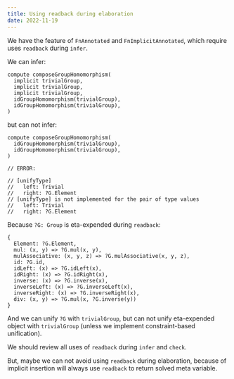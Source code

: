 ```yaml
---
title: Using readback during elaboration
date: 2022-11-19
---
```


We have the feature of `FnAnnotated` and `FnImplicitAnnotated`,
which require uses `readback` during `infer`.

We can infer:

```cicada
compute composeGroupHomomorphism(
  implicit trivialGroup,
  implicit trivialGroup,
  implicit trivialGroup,
  idGroupHomomorphism(trivialGroup),
  idGroupHomomorphism(trivialGroup),
)
```

but can not infer:

```cicada
compute composeGroupHomomorphism(
  idGroupHomomorphism(trivialGroup),
  idGroupHomomorphism(trivialGroup),
)

// ERROR:

// [unifyType]
//   left: Trivial
//   right: ?G.Element
// [unifyType] is not implemented for the pair of type values
//   left: Trivial
//   right: ?G.Element
```

Because `?G: Group` is eta-expended during `readback`:

```cicada
{
  Element: ?G.Element,
  mul: (x, y) => ?G.mul(x, y),
  mulAssociative: (x, y, z) => ?G.mulAssociative(x, y, z),
  id: ?G.id,
  idLeft: (x) => ?G.idLeft(x),
  idRight: (x) => ?G.idRight(x),
  inverse: (x) => ?G.inverse(x),
  inverseLeft: (x) => ?G.inverseLeft(x),
  inverseRight: (x) => ?G.inverseRight(x),
  div: (x, y) => ?G.mul(x, ?G.inverse(y))
}
```

And we can unify `?G` with `trivialGroup`,
but can not unify eta-expended object with `trivialGroup`
(unless we implement constraint-based unification).

We should review all uses of `readback` during `infer` and `check`.

But, maybe we can not avoid using `readback` during elaboration,
because of implicit insertion will always use `readback`
to return solved meta variable.
